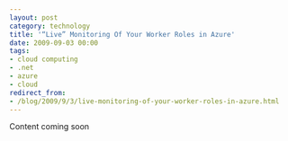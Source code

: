 ```yaml
---
layout: post
category: technology
title: '“Live” Monitoring Of Your Worker Roles in Azure'
date: 2009-09-03 00:00
tags:
- cloud computing
- .net
- azure
- cloud
redirect_from:
- /blog/2009/9/3/live-monitoring-of-your-worker-roles-in-azure.html
---
```

Content coming soon
